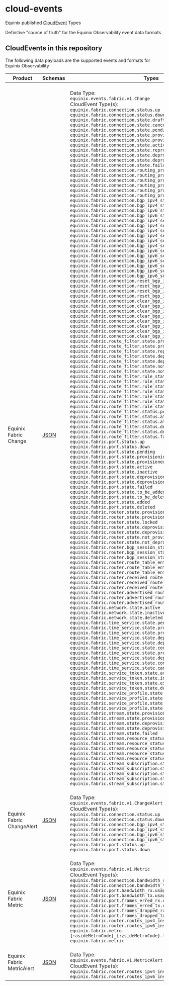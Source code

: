 # cloud-events

Equinix published [CloudEvent](https://cloudevents.io/) Types

Definitive "source of truth" for the Equinix Observability event data formats

## CloudEvents in this repository

The following data payloads are the supported events and formats for Equinix Observability

<!-- CATALOG_GENERATION_START -->
|Product|Schemas|Types|
|-|-|-|
|Equinix Fabric Change|[JSON](https://equinix.github.io/equinix-cloudevents/jsonschema/equinix/events/fabric/v1/Change.json)|<br>Data Type:<br>`equinix.events.fabric.v1.Change`<br>CloudEvent Type(s):<br>`equinix.fabric.connection.status.up`</br>`equinix.fabric.connection.status.down`</br>`equinix.fabric.connection.state.draft`</br>`equinix.fabric.connection.state.cancelled`</br>`equinix.fabric.connection.state.pending`</br>`equinix.fabric.connection.state.provisioning`</br>`equinix.fabric.connection.state.provisioned`</br>`equinix.fabric.connection.state.active`</br>`equinix.fabric.connection.state.reprovisioning`</br>`equinix.fabric.connection.state.deprovisioning`</br>`equinix.fabric.connection.state.deprovisioned`</br>`equinix.fabric.connection.state.failed`</br>`equinix.fabric.connection.routing_protocol_state.provisioning`</br>`equinix.fabric.connection.routing_protocol_state.provisioned`</br>`equinix.fabric.connection.routing_protocol_state.reprovisioning`</br>`equinix.fabric.connection.routing_protocol_state.deprovisioning`</br>`equinix.fabric.connection.routing_protocol_state.deprovisioned`</br>`equinix.fabric.connection.routing_protocol_state.failed`</br>`equinix.fabric.connection.bgp_ipv4_status.up`</br>`equinix.fabric.connection.bgp_ipv4_status.down`</br>`equinix.fabric.connection.bgp_ipv6_status.up`</br>`equinix.fabric.connection.bgp_ipv6_status.down`</br>`equinix.fabric.connection.bgp_ipv4_session.established`</br>`equinix.fabric.connection.bgp_ipv4_session.connect`</br>`equinix.fabric.connection.bgp_ipv4_session.opensent`</br>`equinix.fabric.connection.bgp_ipv4_session.openconfirm`</br>`equinix.fabric.connection.bgp_ipv4_session.active`</br>`equinix.fabric.connection.bgp_ipv4_session.idle`</br>`equinix.fabric.connection.bgp_ipv6_session.established`</br>`equinix.fabric.connection.bgp_ipv6_session.connect`</br>`equinix.fabric.connection.bgp_ipv6_session.opensent`</br>`equinix.fabric.connection.bgp_ipv6_session.openconfirm`</br>`equinix.fabric.connection.bgp_ipv6_session.active`</br>`equinix.fabric.connection.bgp_ipv6_session.idle`</br>`equinix.fabric.connection.reset_bgp_ipv4.succeeded`</br>`equinix.fabric.connection.reset_bgp_ipv4.failed`</br>`equinix.fabric.connection.reset_bgp_ipv6.succeeded`</br>`equinix.fabric.connection.reset_bgp_ipv6.failed`</br>`equinix.fabric.connection.clear_bgp_ipv4.succeeded`</br>`equinix.fabric.connection.clear_bgp_ipv4.failed`</br>`equinix.fabric.connection.clear_bgp_ipv6.succeeded`</br>`equinix.fabric.connection.clear_bgp_ipv6.failed`</br>`equinix.fabric.connection.clear_bgp_ipv4_inbound.succeeded`</br>`equinix.fabric.connection.clear_bgp_ipv4_inbound.failed`</br>`equinix.fabric.connection.clear_bgp_ipv6_inbound.succeeded`</br>`equinix.fabric.connection.clear_bgp_ipv6_inbound.failed`</br>`equinix.fabric.route_filter.state.provisioning`</br>`equinix.fabric.route_filter.state.provisioned`</br>`equinix.fabric.route_filter.state.reprovisioning`</br>`equinix.fabric.route_filter.state.deprovisioning`</br>`equinix.fabric.route_filter.state.deprovisioned`</br>`equinix.fabric.route_filter.state.not_provisioned`</br>`equinix.fabric.route_filter.state.not_deprovisioned`</br>`equinix.fabric.route_filter.rule_state.provisioning`</br>`equinix.fabric.route_filter.rule_state.provisionined`</br>`equinix.fabric.route_filter.rule_state.reprovisioning`</br>`equinix.fabric.route_filter.rule_state.deprovisioning`</br>`equinix.fabric.route_filter.rule_state.deprovisioned`</br>`equinix.fabric.route_filter.rule_state.not_provisioned`</br>`equinix.fabric.route_filter.rule_state.not_deprovisioned`</br>`equinix.fabric.route_filter.status.pending_bgp_configuration`</br>`equinix.fabric.route_filter.status.attaching`</br>`equinix.fabric.route_filter.status.attached`</br>`equinix.fabric.route_filter.status.detaching`</br>`equinix.fabric.route_filter.status.detached`</br>`equinix.fabric.route_filter.status.failed`</br>`equinix.fabric.port.status.up`</br>`equinix.fabric.port.status.down`</br>`equinix.fabric.port.state.pending`</br>`equinix.fabric.port.state.provisioning`</br>`equinix.fabric.port.state.provisioned`</br>`equinix.fabric.port.state.active`</br>`equinix.fabric.port.state.inactive`</br>`equinix.fabric.port.state.deprovisioning`</br>`equinix.fabric.port.state.deprovisioned`</br>`equinix.fabric.port.state.failed`</br>`equinix.fabric.port.state.to_be_added`</br>`equinix.fabric.port.state.to_be_deleted`</br>`equinix.fabric.port.state.added`</br>`equinix.fabric.port.state.deleted`</br>`equinix.fabric.router.state.provisioning`</br>`equinix.fabric.router.state.provisioned`</br>`equinix.fabric.router.state.locked`</br>`equinix.fabric.router.state.deprovisioning`</br>`equinix.fabric.router.state.deprovisioned`</br>`equinix.fabric.router.state.not_provisioned`</br>`equinix.fabric.router.state.not_deprovisioned`</br>`equinix.fabric.router.bgp_session_status_update.pending`</br>`equinix.fabric.router.bgp_session_status_update.succeeded`</br>`equinix.fabric.router.bgp_session_status_update.failed`</br>`equinix.fabric.router.route_table_entry_update.pending`</br>`equinix.fabric.router.route_table_entry_update.succeeded`</br>`equinix.fabric.router.route_table_entry_update.failed`</br>`equinix.fabric.router.received_route_entry_update.pending`</br>`equinix.fabric.router.received_route_entry_update.succeeded`</br>`equinix.fabric.router.received_route_entry_update.failed`</br>`equinix.fabric.router.advertised_route_entry_update.pending`</br>`equinix.fabric.router.advertised_route_entry_update.succeeded`</br>`equinix.fabric.router.advertised_route_entry_update.failed`</br>`equinix.fabric.network.state.active`</br>`equinix.fabric.network.state.inactive`</br>`equinix.fabric.network.state.deleted`</br>`equinix.fabric.time_service.state.pending_configuration`</br>`equinix.fabric.time_service.state.provisioning`</br>`equinix.fabric.time_service.state.provisioned`</br>`equinix.fabric.time_service.state.deprovisioning`</br>`equinix.fabric.time_service.state.deprovisioned`</br>`equinix.fabric.time_service.state.configuring_failed`</br>`equinix.fabric.time_service.state.provisioning_failed`</br>`equinix.fabric.time_service.state.deprovisioning_failed`</br>`equinix.fabric.time_service.state.configuring`</br>`equinix.fabric.time_service.state.cancelled`</br>`equinix.fabric.service_token.state.active`</br>`equinix.fabric.service_token.state.inactive`</br>`equinix.fabric.service_token.state.expired`</br>`equinix.fabric.service_token.state.deleted`</br>`equinix.fabric.service_profile.state.pending_approval`</br>`equinix.fabric.service_profile.state.rejected`</br>`equinix.fabric.service_profile.state.active`</br>`equinix.fabric.service_profile.state.deleted`</br>`equinix.fabric.stream.state.provisioning`</br>`equinix.fabric.stream.state.provisioned`</br>`equinix.fabric.stream.state.deprovisioning`</br>`equinix.fabric.stream.state.deprovisioned`</br>`equinix.fabric.stream.state.failed`</br>`equinix.fabric.stream.resource_status.attaching`</br>`equinix.fabric.stream.resource_status.attached`</br>`equinix.fabric.stream.resource_status.detaching`</br>`equinix.fabric.stream.resource_status.detached`</br>`equinix.fabric.stream.resource_status.failed`</br>`equinix.fabric.stream_subscription.state.provisioning`</br>`equinix.fabric.stream_subscription.state.provisioned`</br>`equinix.fabric.stream_subscription.state.deprovisioning`</br>`equinix.fabric.stream_subscription.state.deprovisioned`</br>`equinix.fabric.stream_subscription.state.failed`</br>|
|Equinix Fabric ChangeAlert|[JSON](https://equinix.github.io/equinix-cloudevents/jsonschema/equinix/events/fabric/v1/ChangeAlert.json)|<br>Data Type:<br>`equinix.events.fabric.v1.ChangeAlert`<br>CloudEvent Type(s):<br>`equinix.fabric.connection.status.up`</br>`equinix.fabric.connection.status.down`</br>`equinix.fabric.connection.bgp_ipv4_status.up`</br>`equinix.fabric.connection.bgp_ipv4_status.down`</br>`equinix.fabric.connection.bgp_ipv6_status.up`</br>`equinix.fabric.connection.bgp_ipv6_status.down`</br>`equinix.fabric.port.status.up`</br>`equinix.fabric.port.status.down`</br>|
|Equinix Fabric Metric|[JSON](https://equinix.github.io/equinix-cloudevents/jsonschema/equinix/events/fabric/v1/Metric.json)|<br>Data Type:<br>`equinix.events.fabric.v1.Metric`<br>CloudEvent Type(s):<br>`equinix.fabric.connection.bandwidth_rx.usage`</br>`equinix.fabric.connection.bandwidth_tx.usage`</br>`equinix.fabric.port.bandwidth_rx.usage`</br>`equinix.fabric.port.bandwidth_tx.usage`</br>`equinix.fabric.port.frames_erred_rx.count`</br>`equinix.fabric.port.frames_erred_tx.count`</br>`equinix.fabric.port.frames_dropped_rx.count`</br>`equinix.fabric.port.frames_dropped_tx.count`</br>`equinix.fabric.router.routes_ipv4_installed.utilization`</br>`equinix.fabric.router.routes_ipv6_installed.utilization`</br>`equinix.fabric.metro.{:asideMetroCode}_{:zsideMetroCode}.latency`</br>`equinix.fabric.metric`</br>|
|Equinix Fabric MetricAlert|[JSON](https://equinix.github.io/equinix-cloudevents/jsonschema/equinix/events/fabric/v1/MetricAlert.json)|<br>Data Type:<br>`equinix.events.fabric.v1.MetricAlert`<br>CloudEvent Type(s):<br>`equinix.fabric.router.routes_ipv4_installed.utilization`</br>`equinix.fabric.router.routes_ipv6_installed.utilization`</br>|

<!-- CATALOG_GENERATION_END -->
